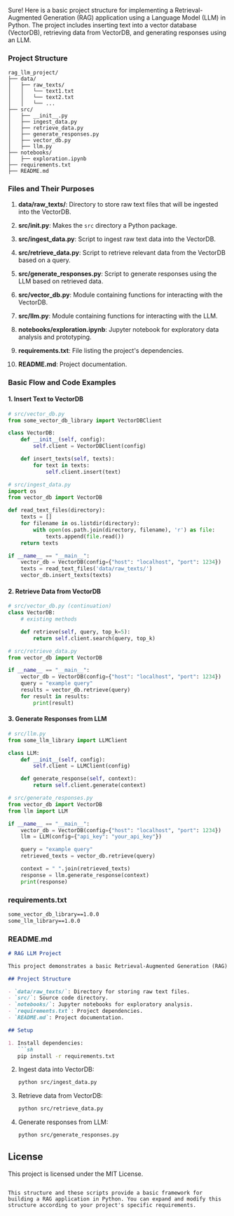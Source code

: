 Sure! Here is a basic project structure for implementing a Retrieval-Augmented Generation (RAG) application using a Language Model (LLM) in Python. The project includes inserting text into a vector database (VectorDB), retrieving data from VectorDB, and generating responses using an LLM.

### Project Structure

```
rag_llm_project/
├── data/
│   ├── raw_texts/
│   │   └── text1.txt
│   │   └── text2.txt
│   │   └── ...
├── src/
│   ├── __init__.py
│   ├── ingest_data.py
│   ├── retrieve_data.py
│   ├── generate_responses.py
│   ├── vector_db.py
│   ├── llm.py
├── notebooks/
│   ├── exploration.ipynb
├── requirements.txt
├── README.md
```

### Files and Their Purposes

1. **data/raw_texts/**: Directory to store raw text files that will be ingested into the VectorDB.

2. **src/__init__.py**: Makes the `src` directory a Python package.

3. **src/ingest_data.py**: Script to ingest raw text data into the VectorDB.

4. **src/retrieve_data.py**: Script to retrieve relevant data from the VectorDB based on a query.

5. **src/generate_responses.py**: Script to generate responses using the LLM based on retrieved data.

6. **src/vector_db.py**: Module containing functions for interacting with the VectorDB.

7. **src/llm.py**: Module containing functions for interacting with the LLM.

8. **notebooks/exploration.ipynb**: Jupyter notebook for exploratory data analysis and prototyping.

9. **requirements.txt**: File listing the project's dependencies.

10. **README.md**: Project documentation.

### Basic Flow and Code Examples

#### 1. Insert Text to VectorDB

```python
# src/vector_db.py
from some_vector_db_library import VectorDBClient

class VectorDB:
    def __init__(self, config):
        self.client = VectorDBClient(config)

    def insert_texts(self, texts):
        for text in texts:
            self.client.insert(text)

# src/ingest_data.py
import os
from vector_db import VectorDB

def read_text_files(directory):
    texts = []
    for filename in os.listdir(directory):
        with open(os.path.join(directory, filename), 'r') as file:
            texts.append(file.read())
    return texts

if __name__ == "__main__":
    vector_db = VectorDB(config={"host": "localhost", "port": 1234})
    texts = read_text_files('data/raw_texts/')
    vector_db.insert_texts(texts)
```

#### 2. Retrieve Data from VectorDB

```python
# src/vector_db.py (continuation)
class VectorDB:
    # existing methods

    def retrieve(self, query, top_k=5):
        return self.client.search(query, top_k)

# src/retrieve_data.py
from vector_db import VectorDB

if __name__ == "__main__":
    vector_db = VectorDB(config={"host": "localhost", "port": 1234})
    query = "example query"
    results = vector_db.retrieve(query)
    for result in results:
        print(result)
```

#### 3. Generate Responses from LLM

```python
# src/llm.py
from some_llm_library import LLMClient

class LLM:
    def __init__(self, config):
        self.client = LLMClient(config)

    def generate_response(self, context):
        return self.client.generate(context)

# src/generate_responses.py
from vector_db import VectorDB
from llm import LLM

if __name__ == "__main__":
    vector_db = VectorDB(config={"host": "localhost", "port": 1234})
    llm = LLM(config={"api_key": "your_api_key"})

    query = "example query"
    retrieved_texts = vector_db.retrieve(query)

    context = " ".join(retrieved_texts)
    response = llm.generate_response(context)
    print(response)
```

### requirements.txt

```txt
some_vector_db_library==1.0.0
some_llm_library==1.0.0
```

### README.md

```md
# RAG LLM Project

This project demonstrates a basic Retrieval-Augmented Generation (RAG) application using a Language Model (LLM) in Python.

## Project Structure

- `data/raw_texts/`: Directory for storing raw text files.
- `src/`: Source code directory.
- `notebooks/`: Jupyter notebooks for exploratory analysis.
- `requirements.txt`: Project dependencies.
- `README.md`: Project documentation.

## Setup

1. Install dependencies:
   ```sh
   pip install -r requirements.txt
   ```

2. Ingest data into VectorDB:
   ```sh
   python src/ingest_data.py
   ```

3. Retrieve data from VectorDB:
   ```sh
   python src/retrieve_data.py
   ```

4. Generate responses from LLM:
   ```sh
   python src/generate_responses.py
   ```

## License

This project is licensed under the MIT License.
```

This structure and these scripts provide a basic framework for building a RAG application in Python. You can expand and modify this structure according to your project's specific requirements.